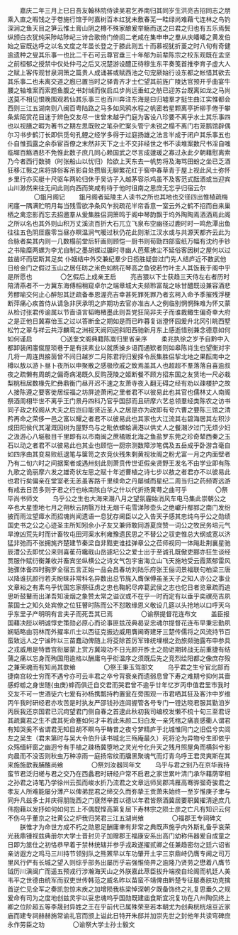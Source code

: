 <!-- { "loadSidebar": true } -->
　　嘉庆二年三月上巳日吾友翰林院侍读吴君乞养南归其同岁生洪亮吉招同志之朋乘入直之暇饯之于卷施行馆于时嘉树百本红犹未敷春芜一畦绿尚难藉弋连林之鸟钓深涧之鱼天目之笋云惟土膏山阴之樽不殊家酿爰举觞而送之曰君之归也有五乐焉鬓纵颁白衣犹纯采陟岵陟屺三诗合歌倚门倚闾二老咸在集申申之羣从庆皤皤之黄发伯始之宦既达呼之以名文度之年虽长登之于膝此则五十而慕视犹折葼之时八旬有奇健逾遗种之叟其乐事一也比二千石可云尊官垂三十年郁为前辈陈宗之校东观既在孟坚之前桓郁之授禁中仅处仲弓之后又况楚游设醴正待穆生东平奏笺首推李育子虚大人之赋上客传观甘泉洞箫之篇贵人成诵甚或赋西池之句宠厥始行设东都之帐惜其欲去其乐事二也未离交道之廐已置当时之驿青齐才士伫望其前旌广陵达官预开乎曲宴牛腰之轴堆案而索题鱼腹之书封缄而俟启瓜步尚远垂虹之舫已迎苏台既离如龙之马尚送莫不相见恨晚围观若仙其乐事三也百川奔注东海是曰归墟羣才挺生曲江实惟都会西则三江五湖南则八闽百粤陆路之马多如风鸦水程之帆密若星颗离亭折柳手倦于攀条紫陌赏花目迷于辨色交友尽一世曾未越乎门庭为客设八珍要不离乎水土其乐事四也以视膳之暇为著书之期左思既败之笔杂贮案头管宁未锐之榻不离门右笼鹅馆辟偶尔习书步鹤汀长即供觅句孔鲤之经学多得于过庭扬雄之法言半成于闭户其乐事五也仆自惟孤露之余忝宦百僚之末然非天下之士不交非经世之书不读堆案数尺书淫自嗤临墀百觞酒悲不免惟此数子庶几同心赖国武之尽言成蘧瑗之寡过永此夕朝藉慰离索乃今者西行数骑（时张船山以忧归）险欲上天东去一帆势将及海骂田蚡之坐已乏酒狂移江斅之床将排俗客吊影自处攒眉无聊繁花红于窖中春草青于屋上视此风土弥怀乡里行亦买艇十尺驱车两轮归休于吴访子入越茅容杀鸡虽不及客范式酝酒或当迎宾山川渺然来往无间此则向西而笑咸有待于他时徂南之思庶无忘乎归宿云尔 
　　
　　〇鉏月阁记 
　　鉏月阁者延陵主人读书之所也其地也交径四出惟植疏梅闲廛一隅满贮明月每当残雪欲净条风乍捝疏花半帘香意一室云外之鹤不招而自来巢栖之禽恋影而忘去招邀羣从爰集胜侣洞箫鸣于阁中琴韵飘于坞外陶陶焉洒洒焉此阁之所以名也其外则山积万丈溪流百折大石兀立飞泉布空幽径过鹿时时一鸣危潭出鱼往往五色阴厓霰零当昼亦暝温涧气暖过秋仍花此则渐江汊水或与共源天都齐云此为合脉者矣其内则一几数榻前堂后轩画则顾恺一厨书则荀勖四部蛮纸万幅有沈约手钞之书隃糜两螺为李尤自制之墨胡蝶过牖时寻幽人芭蕉拂尘不延俗客因树之屋何以过兹凿坏而居斯其足矣 仆姻结中外交兼纪羣少日揽胜疑尝过门先人结庐近不数武他日给金门之假过玉山之居任昉之米色如桃花琴高之鱼锐若竹叶主人其饭我于阁中乎是所愿也 
　　
　　〇乞假后上成亲王启 
　　亮吉猥以下士获趋三天侍左右者历时陪清燕者不一方冀东海傅相稍窥卓尔之端章城大夫频聆富哉之咏甘醴既设兼容酒悲芳醪喻交何止心醉恕其迂疏备奉恩渥亮吉幸甚死罪死罪乃者玄枵入命予季摧残浮梗断萍痛心疾首侍从请急非厌承明之庐期功去官亦准古人之例临别惘惘殊难为怀又蒙从检讨张君传谕属以节啬语言韬晦楮墨此则吾党狂简非夫子而谁裁鲰生偏奇幸大府之是正他日冀寡佁玉之过以答断金之期如是而已昨暮复诣澄怀园爰升北冈引眺西墅松竹之翠与祥云共浮麟鸾之洲视天阙同迥斜阳西驰新月东上感逝惜别兼念德意如何如何谨启 
　　
　　〇送奎文阁典籍陈嵩归里省亲序 
　　柔兆执徐之岁予自黔中入都卸装闲廛僦屋琐巷于是有挟素业以就质操乡语而通欵者则如皋陈肖生也望衡对宇几将一周连舆接茵曾不间日越岁二月陈君将归爰择令辰集胜侣挈北地之果酝南中之樽以敖以游卜昼卜夜所以申聚散之感极欣戚之致焉盖其人也超超不羣落落自喜逾叔夜之疏懒有周朗之偏奇病渴既久反购茂陵之姬断餐不顾方招东国之友赁地一尺必栽梨桃租居数椽先贮彝鼎衡门昼开迟不速之友萧寺夜入翻无碍之经有劝以疎楼护之故人接陈遵之要客徙居绥福之坊屏迹萧闲之里者君不以彼易此也其官也儒林丈人南阁祭酒周栩毕世不离乎王门景丹四科乃官乎国邸而且研摩六艺总领羣经类陈农之访书同子政之校阁从大夫之后岂曰能贤近圣人之居是亦为政即有夸六曹之要陈三馆之清矜再命之荣侈一邑之富以耀之者君不以彼易此也其家也大江流其右碧海居其左积沙成田阳侯代其灌溉因树为屋野鸟与之毗依螺蛤满港以供丈人之餐潮汐过门无烦少妇之汲游心八埏极目千里即有以市南闽之蔗橘贩北海之鱼盐罗东莞之珍奇辇西秦之玉石以动之者君不以彼易此也其业也顾恺一厨宗测数障涉笔偶及五岳成乎卧游含毫自如四序由其变易败纸退笔与箧笥之衣竞伙残朱剩黄视妆阁之粉尤富一月之内面壁者乃有二旬六时之间据案者或遇卅刻此则萧贲传世讵假亲贤野王发名不由学业即有陈九歌之诡丽摩六发之雄奇状左思之赋十年述曹植之诗七步以敖之者君亦不以彼易此也君行矣偏亲在堂室老无恙虽客路千里续命之丹屡缄而星纪二周当归之药频寄远游有戒去日苦多则于君之行也咏南陔白华之什以代折扬黄荂之曲可乎 
　　
　　〇祭毕尚书师文 
　　乌乎公之生也大海来潮八月之望氛霾始消风车电马集此崇朝公之卒也大星堕地七月之朔秋云阴翳万灶无烟千屯雪涕陟壶头之绝巘升鄢郢之南门发纷披而雨泣望瘴水而招魂尚闻遗语一息犹存阃臣以之入告天子感其忠纯乌乎公之勋绩国史书之公之心迹圣主所知矧余小子友又兼师敢同游夏庶赞一词公之牧民务培元气旱潦凶荒先时而计畜牧屯田河渠水利雍豫遗民思之不替公之驭吏惟总大纲或宽以济猛非弛而不张拥旄齐楚建节秦梁自非黠吏谁挂弹章公之莅师视同一体飚赴荆襄星驰辰澧公去即忧公来则喜萑苻纔戢山岳遽圮公之爱士出于至诚孔既傲吏郦亦狂生谈经贾服作赋衍衡兼收并畜宾坐纵横公之诗文气包宇宙海立山飞天施地受云霞蒸郁雷风驰骤体备四时胸罗全宿五言正始一品会昌春坊刘陆乐府张王俪词景福联句柏梁三唐以降谁抗颜行若夫盼睐非常科名异数出总节旄入膺保傅虽圣天子之知人亦公之事业文章裕之有素乌乎忧国忘家祭征虏之忠也鞠躬尽瘁葛武侯之志也佗日者览章疏而追思听鼓鼙而出涕吾知凌烟之象赞太常之谥议或不在乎一时而定有以垂乎奕禩亮吉夙蒙国士之知久处宾僚之位狂瞽时陈而公不怼敢缘恩义敬设几筵以头抢地以口呼天乌乎东里子产明明有言夫子而死吾其已焉 
　　
　　〇谕祭提督花连布文 
　　盖臣报国藉决脰以明诚惇史策勋必原心而论事匪兹茂典曷妥忠魂尔提督花连布早秉忠勤夙娴韬略由羽林而外擢率爪士以西征克振边威用膺阃寄建牙三楚传儒将之风流持节百蛮致远人之宁谧昨以三苗蠢动俾随上将芟除首厉军锋统埋根之劲旅频驰露布申参具之戎威用是特晋宫衔屡蒙上赏方冀竣功不日光颜开胙土之勋讵期转战无前重捷有结蒲之痛以忘身而殉国用逾格以酬庸乌乎衔温序之须既后先之竞烈绘阳都之像庶存殁之兼荣魂而有知尚其歆飨 
　　
　　〇祭王秉玉驾部文 
　　乌乎君之生兮官北部而捷南宫较士穷而不遇兮亦可云丰君之卒兮背衰亲而遗弱息曾下寿之难期兮抑何其啬感蜉蝣之身世随{虫庚}蟀而俱迁自交君而哭君曾不逾乎廿年忆岁丙申值君里市我时交友不可一世酒徒六七爰有孙杨携瓢持杓置瓮在旁围观一市君哂其狂及客汴中岁维丙午我时研经君亦攻苦是时执友严邵钱孙连闾握管各号专门一镫达晓君服其勤洎岁丙辰我还京国君已沉疴望君门侧自春之首逮此秋初我司编校发懒不梳十旬三至君讶其疏冀君之生不虞其死命蹇如何才丰若此朱颜二妇白发一亲凭棺之痛哀感衢人谓君有知哭奚不省谓君无知目胡不瞑乌乎畴昔之夜兮梦精庐于北城惟同门之旧侣兮实闾左之吴生（君未第时与吴大令伯升读书城北三殇庵最久）死将沦为异物兮生即依乎众殇缅轩窗之幽迥兮有手植之疎杨冀堕地之灵光兮化升天之残月照屋角而横斜兮影向晨而不没否则秋虫万种凉雨一庭扬帘纹而牖黑聚魂气而灯青乌呼王君灵爽斯在其来施施歆我脯醢尚飨 
　　
　　〇祭刘汝器同年文 
　　乌乎与君之别乃在京华我持蛮节君泛归槎与君之交乃在西蠡君时研经户常不启君之家世累叶清门承华藉荫宰相之孙君之诗笔乃学徐州云孤而峻水折乃流君之文章远师吴郡鸿雁高骞骅骝奇骏君之孝友人所难能屡分薄产以俾弟昆君之缔交久而弥挚王贡萧朱始终一至岁惟庚子聿与同升凡兹多士并庆得朋陇西之门褎然举首以德以年君皆祭酒冀居要职冀擢清途庶几伟抱藉以发抒如何如何五上不偶既悭高第复屈下寿林宗之陨士彦之亡凡有知识云何不伤乌乎董京之社黄公之炉我归哭君三江五湖尚飨 
　　
　　〇福郡王专祠碑文 
　　朕惟才为命世方成不朽之勋恩足酬庸聿有非常之典既声施乎内外斯礼备乎哀荣光我鼎锺视兹典册尔大学士晋封贝子加赠郡王福康安系出高门幼称伟器爰自成童之日即为筮仕之初恪恭早着于禁林统辖并参乎戎政遂擢贰卿之任兼趋密勿之廷六诏省亲访遐方之鸡马三川持节领别队之熊罴早以车功肇开土宇三京鼎峙仍膺专阃之司万里风行俨有长城之望入则综乎部务出屡历乎岩强惟倚畀之逾隆乃贤劳之懋着八膺节钺历川滇闽广而遥五预戎行涉瀚海天山之外朕嘉此荩臣拔升端揆自纶阁而机廷人美韦平之世德由统军而驭吏世传韩范之威名昨以苗蛮不靖俾由黔楚专征屡奏肤功克擒首逆伫见全军之奏凯忽惊末疾之加增陨我栋梁悼深朝夕既备饰终之礼复思垂久之规爰命有司为之度地创兹灵宇以妥忠魂呜乎国勋既建庙食斯宜况复功在八州陶侃终上卿之位阶超五等李晟封异姓之王在乎前代已属殊荣至若本朝尤为创典桄桄俎豆近家庙而建专祠赫赫旃常谕礼官而颁上谥此日特开朱邸并加崇先世之封他年共读穹碑庶永作劳臣之劝 
　　
　　〇谕祭大学士孙士毅文 
